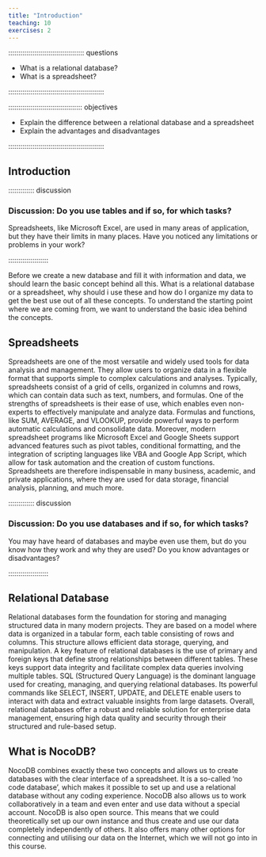```yaml
---
title: "Introduction"
teaching: 10
exercises: 2
---
```


:::::::::::::::::::::::::::::::::::::: questions 

- What is a relational database?
- What is a spreadsheet?

::::::::::::::::::::::::::::::::::::::::::::::::

::::::::::::::::::::::::::::::::::::: objectives

- Explain the difference between a relational database and a spreadsheet
- Explain the advantages and disadvantages

::::::::::::::::::::::::::::::::::::::::::::::::


## Introduction


::::::::::::: discussion

### Discussion: Do you use tables and if so, for which tasks?

Spreadsheets, like Microsoft Excel, are used in many areas of application, but they have their limits in many places. Have you noticed any limitations or problems in your work?

::::::::::::::::::::


Before we create a new database and fill it with information and data, we should learn the basic concept behind all this. What is a relational database or a spreadsheet, why should i use these and how do I organize my data to get the best use out of all these concepts.
To understand the starting point where we are coming from, we want to understand the basic idea behind the concepts.

## Spreadsheets

Spreadsheets are one of the most versatile and widely used tools for data analysis and management. They allow users to organize data in a flexible format that supports simple to complex calculations and analyses. Typically, spreadsheets consist of a grid of cells, organized in columns and rows, which can contain data such as text, numbers, and formulas.
One of the strengths of spreadsheets is their ease of use, which enables even non-experts to effectively manipulate and analyze data. Formulas and functions, like SUM, AVERAGE, and VLOOKUP, provide powerful ways to perform automatic calculations and consolidate data.
Moreover, modern spreadsheet programs like Microsoft Excel and Google Sheets support advanced features such as pivot tables, conditional formatting, and the integration of scripting languages like VBA and Google App Script, which allow for task automation and the creation of custom functions.
Spreadsheets are therefore indispensable in many business, academic, and private applications, where they are used for data storage, financial analysis, planning, and much more.

::::::::::::: discussion

### Discussion: Do you use databases and if so, for which tasks?

You may have heard of databases and maybe even use them, but do you know how they work and why they are used? Do you know advantages or disadvantages?

::::::::::::::::::::


## Relational Database

Relational databases form the foundation for storing and managing structured data in many modern projects. They are based on a model where data is organized in a tabular form, each table consisting of rows and columns. This structure allows efficient data storage, querying, and manipulation.
A key feature of relational databases is the use of primary and foreign keys that define strong relationships between different tables. These keys support data integrity and facilitate complex data queries involving multiple tables.
SQL (Structured Query Language) is the dominant language used for creating, managing, and querying relational databases. Its powerful commands like SELECT, INSERT, UPDATE, and DELETE enable users to interact with data and extract valuable insights from large datasets.
Overall, relational databases offer a robust and reliable solution for enterprise data management, ensuring high data quality and security through their structured and rule-based setup.



## What is NocoDB?

NocoDB combines exactly these two concepts and allows us to create databases with the clear interface of a spreadsheet. 
It is a so-called ‘no code database’, which makes it possible to set up and use a relational database without any coding experience. NocoDB also allows us to work collaboratively in a team and even enter and use data without a special account. NocoDB is also open source. This means that we could theoretically set up our own instance and thus create and use our data completely independently of others. It also offers many other options for connecting and utilising our data on the Internet, which we will not go into in this course.

